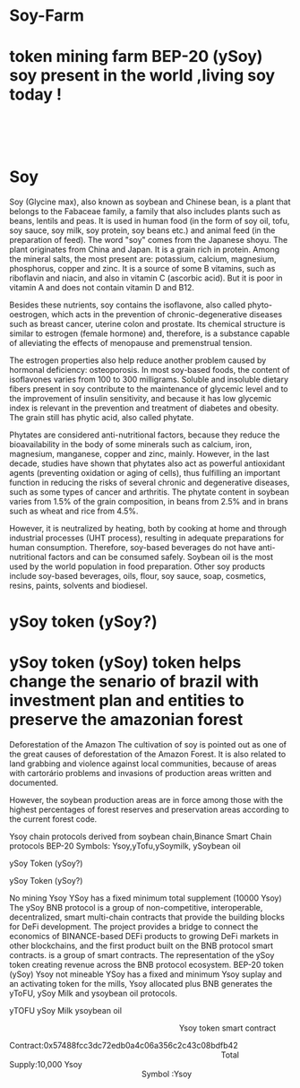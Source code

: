 # Soy-Farm
<h1>token mining farm BEP-20 (ySoy) soy present in the world ,living soy today !<h1><br>

<h1>Soy</h1>

Soy (Glycine max), also known as soybean and Chinese bean, is a plant that belongs to the Fabaceae family, a family that also includes plants such as beans, lentils and peas. It is used in human food (in the form of soy oil, tofu, soy sauce, soy milk, soy protein, soy beans etc.) and animal feed (in the preparation of feed). The word "soy" comes from the Japanese shoyu. The plant originates from China and Japan. It is a grain rich in protein. Among the mineral salts, the most present are: potassium, calcium, magnesium, phosphorus, copper and zinc. It is a source of some B vitamins, such as riboflavin and niacin, and also in vitamin C (ascorbic acid). But it is poor in vitamin A and does not contain vitamin D and B12.

Besides these nutrients, soy contains the isoflavone, also called phyto-oestrogen, which acts in the prevention of chronic-degenerative diseases such as breast cancer, uterine colon and prostate. Its chemical structure is similar to estrogen (female hormone) and, therefore, is a substance capable of alleviating the effects of menopause and premenstrual tension.

The estrogen properties also help reduce another problem caused by hormonal deficiency: osteoporosis. In most soy-based foods, the content of isoflavones varies from 100 to 300 milligrams. Soluble and insoluble dietary fibers present in soy contribute to the maintenance of glycemic level and to the improvement of insulin sensitivity, and because it has low glycemic index is relevant in the prevention and treatment of diabetes and obesity. The grain still has phytic acid, also called phytate.

Phytates are considered anti-nutritional factors, because they reduce the bioavailability in the body of some minerals such as calcium, iron, magnesium, manganese, copper and zinc, mainly. However, in the last decade, studies have shown that phytates also act as powerful antioxidant agents (preventing oxidation or aging of cells), thus fulfilling an important function in reducing the risks of several chronic and degenerative diseases, such as some types of cancer and arthritis. The phytate content in soybean varies from 1.5% of the grain composition, in beans from 2.5% and in brans such as wheat and rice from 4.5%.

However, it is neutralized by heating, both by cooking at home and through industrial processes (UHT process), resulting in adequate preparations for human consumption. Therefore, soy-based beverages do not have anti-nutritional factors and can be consumed safely. Soybean oil is the most used by the world population in food preparation. Other soy products include soy-based beverages, oils, flour, soy sauce, soap, cosmetics, resins, paints, solvents and biodiesel.


<h1>ySoy token (ySoy?)</h1> 





<h1>ySoy token (ySoy) token helps change the senario of brazil with investment plan and entities to preserve the amazonian forest</h1>


Deforestation of the Amazon
The cultivation of soy is pointed out as one of the great causes of deforestation of the Amazon Forest. It is also related to land grabbing and violence against local communities, because of areas with cartorário problems and invasions of production areas written and documented.

However, the soybean production areas are in force among those with the highest percentages of forest reserves and preservation areas according to the current forest code.



Ysoy chain protocols derived from soybean chain,Binance Smart Chain protocols BEP-20 
Symbols: Ysoy,yTofu,ySoymilk, ySoybean oil



ySoy Token (ySoy?)

ySoy Token (ySoy?)

No mining Ysoy
YSoy has a fixed minimum total supplement (10000 Ysoy)
The ySoy BNB protocol is a group of non-competitive, interoperable, decentralized, smart multi-chain contracts that provide the building blocks for DeFi development. The project provides a bridge to connect the economics of BINANCE-based DEFi products to growing DeFi markets in other blockchains, and the first product built on the BNB protocol smart contracts. is a group of smart contracts. The representation of the ySoy token creating revenue across the BNB protocol ecosystem.
BEP-20 token (ySoy)
Ysoy not mineable
YSoy has a fixed and minimum Ysoy suplay
and an activating token for the mills, Ysoy allocated plus BNB generates the yToFU, ySoy Milk and ysoybean oil protocols.

yTOFU
ySoy Milk
ysoybean oil





                                                                          
   Ysoy token smart contract

Contract:0x57488fcc3dc72edb0a4c06a356c2c43c08bdfb42                                                                                                                        
Total Supply:10,000 Ysoy                                                                                                                                                          Symbol :Ysoy





